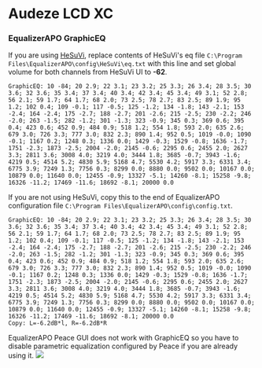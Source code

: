 # Audeze LCD XC
### EqualizerAPO GraphicEQ
If you are using [HeSuVi](https://sourceforge.net/projects/hesuvi/), replace contents of HeSuVi's eq file `C:\Program Files\EqualizerAPO\config\HeSuVi\eq.txt` with this line and set global volume for both channels from HeSuVi UI to **-62**.
```
GraphicEQ: 10 -84; 20 2.9; 22 3.1; 23 3.2; 25 3.3; 26 3.4; 28 3.5; 30 3.6; 32 3.6; 35 3.4; 37 3.4; 40 3.4; 42 3.4; 45 3.4; 49 3.1; 52 2.8; 56 2.1; 59 1.7; 64 1.7; 68 2.0; 73 2.5; 78 2.7; 83 2.5; 89 1.9; 95 1.2; 102 0.4; 109 -0.1; 117 -0.5; 125 -1.2; 134 -1.8; 143 -2.1; 153 -2.4; 164 -2.4; 175 -2.7; 188 -2.7; 201 -2.6; 215 -2.5; 230 -2.2; 246 -2.0; 263 -1.5; 282 -1.2; 301 -1.3; 323 -0.9; 345 0.3; 369 0.6; 395 0.4; 423 0.6; 452 0.9; 484 0.9; 518 1.2; 554 1.8; 593 2.0; 635 2.6; 679 3.0; 726 3.3; 777 3.0; 832 2.3; 890 1.4; 952 0.5; 1019 -0.0; 1090 -0.1; 1167 0.2; 1248 0.3; 1336 0.0; 1429 -0.3; 1529 -0.8; 1636 -1.7; 1751 -2.3; 1873 -2.5; 2004 -2.0; 2145 -0.6; 2295 0.6; 2455 2.0; 2627 3.3; 2811 3.6; 3008 4.0; 3219 4.0; 3444 1.8; 3685 -0.7; 3943 -1.6; 4219 0.5; 4514 5.2; 4830 5.9; 5168 4.7; 5530 4.2; 5917 3.3; 6331 3.4; 6775 3.9; 7249 1.3; 7756 0.3; 8299 0.0; 8880 0.0; 9502 0.0; 10167 0.0; 10879 0.0; 11640 0.0; 12455 -0.9; 13327 -5.1; 14260 -8.1; 15258 -9.8; 16326 -11.2; 17469 -11.6; 18692 -8.1; 20000 0.0
```
If you are not using HeSuVi, copy this to the end of EqualizerAPO configuration file `C:\Program Files\EqualizerAPO\config\config.txt`.
```
GraphicEQ: 10 -84; 20 2.9; 22 3.1; 23 3.2; 25 3.3; 26 3.4; 28 3.5; 30 3.6; 32 3.6; 35 3.4; 37 3.4; 40 3.4; 42 3.4; 45 3.4; 49 3.1; 52 2.8; 56 2.1; 59 1.7; 64 1.7; 68 2.0; 73 2.5; 78 2.7; 83 2.5; 89 1.9; 95 1.2; 102 0.4; 109 -0.1; 117 -0.5; 125 -1.2; 134 -1.8; 143 -2.1; 153 -2.4; 164 -2.4; 175 -2.7; 188 -2.7; 201 -2.6; 215 -2.5; 230 -2.2; 246 -2.0; 263 -1.5; 282 -1.2; 301 -1.3; 323 -0.9; 345 0.3; 369 0.6; 395 0.4; 423 0.6; 452 0.9; 484 0.9; 518 1.2; 554 1.8; 593 2.0; 635 2.6; 679 3.0; 726 3.3; 777 3.0; 832 2.3; 890 1.4; 952 0.5; 1019 -0.0; 1090 -0.1; 1167 0.2; 1248 0.3; 1336 0.0; 1429 -0.3; 1529 -0.8; 1636 -1.7; 1751 -2.3; 1873 -2.5; 2004 -2.0; 2145 -0.6; 2295 0.6; 2455 2.0; 2627 3.3; 2811 3.6; 3008 4.0; 3219 4.0; 3444 1.8; 3685 -0.7; 3943 -1.6; 4219 0.5; 4514 5.2; 4830 5.9; 5168 4.7; 5530 4.2; 5917 3.3; 6331 3.4; 6775 3.9; 7249 1.3; 7756 0.3; 8299 0.0; 8880 0.0; 9502 0.0; 10167 0.0; 10879 0.0; 11640 0.0; 12455 -0.9; 13327 -5.1; 14260 -8.1; 15258 -9.8; 16326 -11.2; 17469 -11.6; 18692 -8.1; 20000 0.0
Copy: L=-6.2dB*l, R=-6.2dB*R
```
EqualizerAPO Peace GUI does not work with GraphicEQ so you have to disable parametric equalization configured by Peace if you are already using it.
![](https://raw.githubusercontent.com/jaakkopasanen/AutoEq/master/results/Sonoma%20Model%20One/headphoncecom/onear/Audeze%20LCD%20XC/Audeze%20LCD%20XC.png)
